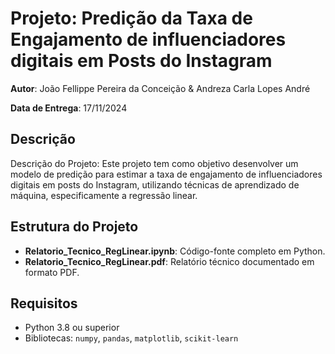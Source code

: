 # Projeto: Predição da Taxa de Engajamento de influenciadores digitais em Posts do Instagram
**Autor**: João Fellippe Pereira da Conceição  & Andreza Carla Lopes André

**Data de Entrega**: 17/11/2024  

## Descrição  
Descrição do Projeto: Este projeto tem como objetivo desenvolver um modelo de predição para estimar a taxa de engajamento de influenciadores digitais em posts do Instagram, utilizando técnicas de aprendizado de máquina, especificamente a regressão linear. 

## Estrutura do Projeto  
- **Relatorio_Tecnico_RegLinear.ipynb**: Código-fonte completo em Python.  
- **Relatorio_Tecnico_RegLinear.pdf**: Relatório técnico documentado em formato PDF.  

## Requisitos  
- Python 3.8 ou superior  
- Bibliotecas: `numpy`, `pandas`, `matplotlib`, `scikit-learn`  
